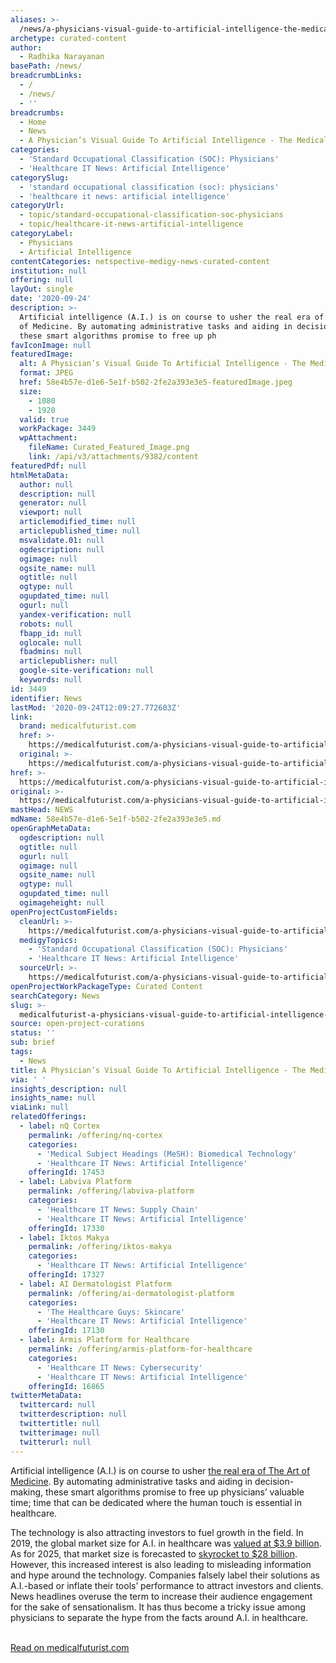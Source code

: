 ```yaml
---
aliases: >-
  /news/a-physicians-visual-guide-to-artificial-intelligence-the-medical-futurist
archetype: curated-content
author:
  - Radhika Narayanan
basePath: /news/
breadcrumbLinks:
  - /
  - /news/
  - ''
breadcrumbs:
  - Home
  - News
  - A Physician’s Visual Guide To Artificial Intelligence - The Medical Futurist
categories:
  - 'Standard Occupational Classification (SOC): Physicians'
  - 'Healthcare IT News: Artificial Intelligence'
categorySlug:
  - 'standard occupational classification (soc): physicians'
  - 'healthcare it news: artificial intelligence'
categoryUrl:
  - topic/standard-occupational-classification-soc-physicians
  - topic/healthcare-it-news-artificial-intelligence
categoryLabel:
  - Physicians
  - Artificial Intelligence
contentCategories: netspective-medigy-news-curated-content
institution: null
offering: null
layOut: single
date: '2020-09-24'
description: >-
  Artificial intelligence (A.I.) is on course to usher the real era of The Art
  of Medicine. By automating administrative tasks and aiding in decision-making,
  these smart algorithms promise to free up ph
favIconImage: null
featuredImage:
  alt: A Physician’s Visual Guide To Artificial Intelligence - The Medical Futurist
  format: JPEG
  href: 58e4b57e-d1e6-5e1f-b502-2fe2a393e3e5-featuredImage.jpeg
  size:
    - 1080
    - 1920
  valid: true
  workPackage: 3449
  wpAttachment:
    fileName: Curated_Featured_Image.png
    link: /api/v3/attachments/9382/content
featuredPdf: null
htmlMetaData:
  author: null
  description: null
  generator: null
  viewport: null
  articlemodified_time: null
  articlepublished_time: null
  msvalidate.01: null
  ogdescription: null
  ogimage: null
  ogsite_name: null
  ogtitle: null
  ogtype: null
  ogupdated_time: null
  ogurl: null
  yandex-verification: null
  robots: null
  fbapp_id: null
  oglocale: null
  fbadmins: null
  articlepublisher: null
  google-site-verification: null
  keywords: null
id: 3449
identifier: News
lastMod: '2020-09-24T12:09:27.772603Z'
link:
  brand: medicalfuturist.com
  href: >-
    https://medicalfuturist.com/a-physicians-visual-guide-to-artificial-intelligence/
  original: >-
    https://medicalfuturist.com/a-physicians-visual-guide-to-artificial-intelligence/
href: >-
  https://medicalfuturist.com/a-physicians-visual-guide-to-artificial-intelligence/
original: >-
  https://medicalfuturist.com/a-physicians-visual-guide-to-artificial-intelligence/
mastHead: NEWS
mdName: 58e4b57e-d1e6-5e1f-b502-2fe2a393e3e5.md
openGraphMetaData:
  ogdescription: null
  ogtitle: null
  ogurl: null
  ogimage: null
  ogsite_name: null
  ogtype: null
  ogupdated_time: null
  ogimageheight: null
openProjectCustomFields:
  cleanUrl: >-
    https://medicalfuturist.com/a-physicians-visual-guide-to-artificial-intelligence/
  medigyTopics:
    - 'Standard Occupational Classification (SOC): Physicians'
    - 'Healthcare IT News: Artificial Intelligence'
  sourceUrl: >-
    https://medicalfuturist.com/a-physicians-visual-guide-to-artificial-intelligence/
openProjectWorkPackageType: Curated Content
searchCategory: News
slug: >-
  medicalfuturist-a-physicians-visual-guide-to-artificial-intelligence-the-medical-futurist
source: open-project-curations
status: ''
sub: brief
tags:
  - News
title: A Physician’s Visual Guide To Artificial Intelligence - The Medical Futurist
via: ' '
insights_description: null
insights_name: null
viaLink: null
relatedOfferings:
  - label: nQ Cortex
    permalink: /offering/nq-cortex
    categories:
      - 'Medical Subject Headings (MeSH): Biomedical Technology'
      - 'Healthcare IT News: Artificial Intelligence'
    offeringId: 17453
  - label: Labviva Platform
    permalink: /offering/labviva-platform
    categories:
      - 'Healthcare IT News: Supply Chain'
      - 'Healthcare IT News: Artificial Intelligence'
    offeringId: 17330
  - label: Iktos Makya
    permalink: /offering/iktos-makya
    categories:
      - 'Healthcare IT News: Artificial Intelligence'
    offeringId: 17327
  - label: AI Dermatologist Platform
    permalink: /offering/ai-dermatologist-platform
    categories:
      - 'The Healthcare Guys: Skincare'
      - 'Healthcare IT News: Artificial Intelligence'
    offeringId: 17130
  - label: Armis Platform for Healthcare
    permalink: /offering/armis-platform-for-healthcare
    categories:
      - 'Healthcare IT News: Cybersecurity'
      - 'Healthcare IT News: Artificial Intelligence'
    offeringId: 16865
twitterMetaData:
  twittercard: null
  twitterdescription: null
  twittertitle: null
  twitterimage: null
  twitterurl: null
---
```

<p>Artificial intelligence (A.I.) is on course to usher <a href="https://medicalfuturist.com/artificial-intelligence-and-the-art-of-medicine/">the real era of The Art of Medicine</a>. By automating administrative tasks and aiding in decision-making, these smart algorithms promise to free up physicians’ valuable time; time that can be dedicated where the human touch is essential in healthcare.&nbsp;</p><p>The technology is also attracting investors to fuel growth in the field. In 2019, the global market size for A.I. in healthcare was <a href="https://www.grandviewresearch.com/industry-analysis/artificial-intelligence-ai-healthcare-market#:~:text=The%20global%20artificial%20intelligence%20in%20healthcare%20market%20size%20was%20estimated,USD%205.9%20billion%20in%202020.">valued at $3.9 billion</a>. As for 2025, that market size is forecasted to <a href="https://www.statista.com/statistics/826993/health-ai-market-value-worldwide/">skyrocket to $28 billion</a>. However, this increased interest is also leading to misleading information and hype around the technology. Companies falsely label their solutions as A.I.-based or inflate their tools’ performance to attract investors and clients. News headlines overuse the term to increase their audience engagement for the sake of sensationalism. It has thus become a tricky issue among physicians to separate the hype from the facts around A.I. in healthcare.</p><p><br><a href="https://medicalfuturist.com/a-physicians-visual-guide-to-artificial-intelligence/">Read on medicalfuturist.com</a></p>
